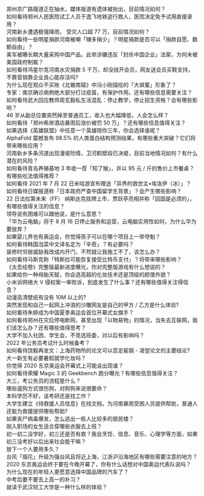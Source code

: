 郑州京广路隧道正在抽水，媒体报道有遗体被抬出，目前情况如何？  
如何看待郑州人民医院试工人员于逸飞地铁逆行救人，医院决定免予试用直接录用？  
河南新乡遭遇极强降雨， 受灾人口超 77 万，目前情况如何？  
如何看待一些明星捐款河南被嘲「赚多捐少」？明星捐款是否可以「捐款自愿、数额自由」？  
美军被曝长期大量采购中国产品，此举涉嫌违反「封杀中国企业」法案，为何未被美国政府制裁？  
如何看待鸿星尔克河南水灾捐款 5 千万，却没钱开会员，网友送会员买鞋支持，不靠营销靠企业良心能存活吗?  
为什么现在观众不买账《北辙南辕》中冯小刚描绘的「大飒蜜」形象了？  
专家：南京确诊病例绝大部分打过疫苗，有保护作用。还有哪些信息需要关注？  
如何看待武大回应教师周玄毅私生活混乱：停止教学，停止招生资格？会有哪些影响？  
46 岁从副总位置突然掉至普通员工，收入也大幅降低，人会怎么样？  
如何看待「郑州希岸酒店暴雨后涨价被罚 50 万」？还有哪些信息值得关注？  
如果选择《英雄联盟》中任意一个英雄陪你三年，你会选择谁呢？  
AlphaFold 震撼发布 98.5% 的人类蛋白结构预测结果，有哪些重大突破？它们将带来哪些应用？  
河南新乡多条河道出现漫堤险情，卫河鹤壁段已决堤，目前当地情况如何？有什么潜在的风险？  
如何看待青岛养殖基地 3 年收一茬「知了猴」，并以 95 元 / 斤的售价上市餐桌？有哪些吃法值得推荐？  
如何看待 2021 年 7 月 22 日米哈游宣布赠送「异界的救世主•埃洛伊（冰）」？  
如何看待日媒报道称「日本政府严查中国留学生背景」？会产生哪些影响？  
22 日法拉第未来（FF） 纳斯达克挂牌上市，贾跃亭亮相并称「回国是必须的」，有哪些值得关注的信息？  
领导说有困难可以跟他说，是什么意思？  
「华为云电脑」将于 8 月 16 日停止服务和运营，云电脑实用性如何，为什么华为要放弃？  
如果婴儿界也有奥运会，你觉得孩子可以在哪个项目上一举夺魁？  
如何看待韩国泡菜中文译名定为「辛奇」？有必要吗？  
装修时邻居威胁我改成内开门，不然就让我施工不了，该怎么办？  
如何看待马斯克称「特斯拉可能恢复接受比特币支付」？将带来哪些影响？  
《太吾绘卷》完整版最新进度曝光，你对完整版游戏有什么想说的？  
如果给你一种母胎天赋，你会选高超的化妆技术还是顶级的颜值外貌？  
小米诉网络大 V 侵权案一审败诉，到底发生了什么事？还有哪些值得关注得信息？  
动漫高清壁纸有没有 10M 以上的?  
突然发现和自己一起网上冲浪的沙雕网友是自己的甲方 / 乙方是什么体验?  
如何看待朱婷成为中国夏季奥运会首位开幕式女旗手？  
如何看待郑州在灾后停电断网，甚至出现「以物易物」的情况，当失去互联网，我们该怎么办？还有哪些值得思考？  
大学不加入社团、学生会，不竞选班委，对以后有影响吗？  
2022 年公务员考试什么时候备考？  
如何看待饶毅再发文：上海药物所的论文可以否定裴钢 - 凌堃论文的主要结论?  
大一新生有必要暑假就学化妆吗？  
你觉得 2020 东京奥运会开幕式上可能会出现谁？  
如何看待荣耀 Magic 3 的 Geekbench 跑分曝光？有哪些信息值得关注？  
大三，考公务员的流程是什么？  
哪些遛狗方式很伤狗，对狗狗来说很要命？  
本科学历不好，该考研还是找工作？  
大学生建立《待救援人员信息》在线文档，为河南暴雨受困人员提供帮助，普通人还能为救援提供哪些帮助?  
如果丧尸病毒爆发，怎么逃出一栋人比较多的居民楼？  
刚入职场的女生适合穿哪些衣服去上班？  
初一初二没学好，初三还是否有救？我会烹饪、信息、音乐、心理学等方面，如果初三没考好以后出来社会能干嘛？  
放下一个人要用多久？  
台风「烟花」升级为强台风且将近上海，江浙沪沿海地区有哪些需要注意的地方？  
2020 东京奥运会终于要在今晚开幕了，你有什么话想对中国奥运代表队说吗？  
为什么现在的年轻人更愿意选择中国品牌的汽车了？  
中考后要不要去上高一的补习？  
就读于武汉轻工大学是一种什么样的体验？  
